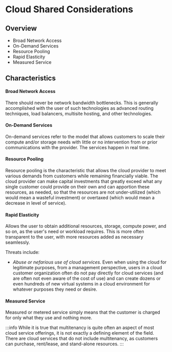 # Cloud Shared Considerations

## Overview

- Broad Network Access
- On-Demand Services
- Resource Pooling
- Rapid Elasticity
- Measured Service

## Characteristics

#### Broad Network Access

There should never be network bandwidth bottlenecks. This is generally accomplished with the user of such technologies as advanced routing techniques, load balancers, multisite hosting, and other technologies.

#### On-Demand Services

On-demand services refer to the model that allows customers to scale their compute and/or storage needs with little or no intervention from or prior communications with the provider. The services happen in real time.

#### Resource Pooling

Resource pooling is the characteristic that allows the cloud provider to meet various demands from customers while remaining financially viable. The cloud provider can make capital investments that greatly exceed what any single customer could provide on their own and can apportion these resources, as needed, so that the resources are not under-utilized \(which would mean a wasteful investment\) or overtaxed \(which would mean a decrease in level of service\).

#### Rapid Elasticity

Allows the user to obtain additional resources, storage, compute power, and so on, as the user's need or workload requires. This is more often transparent to the user, with more resources added as necessary seamlessly.

Threats include:

- *Abuse or nefarious use of cloud services.* Even when using the cloud for legitimate purposes, from a management perspective, users in a cloud customer organization often do not pay directly for cloud services \(and are often not even aware of the cost of use\) and can create dozens or even hundreds of new virtual systems in a cloud environment for whatever purposes they need or desire.

#### Measured Service

Measured or metered service simply means that the customer is charged for only what they use and nothing more.

:::info
While it is true that multitenancy is quite often an aspect of most cloud service offerings, it is not exactly a defining element of the field. There are cloud services that do not include multitenancy, as customers can purchase, rent/lease, and stand-alone resources.
:::